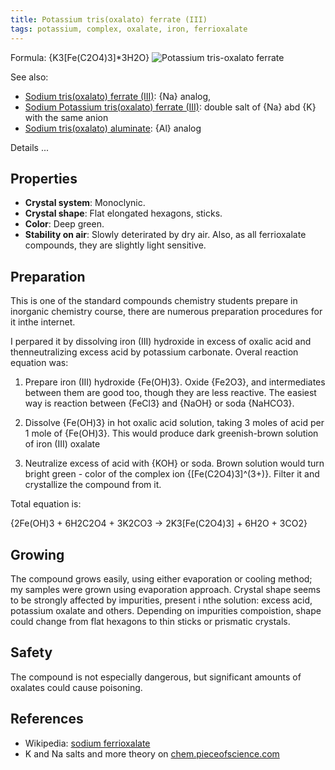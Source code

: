 ```yaml
---
title: Potassium tris(oxalato) ferrate (III)
tags: potassium, complex, oxalate, iron, ferrioxalate
---
```

Formula: {K3[Fe(C2O4)3]*3H2O}
![Potassium tris-oxalato ferrate](@root/crystals/images/potassium-trioxalato-ferrate/dsc02946.jpg)

See also:

* [Sodium tris(oxalato) ferrate (III)](@root/crystals/images/sodium-trioxalatoferrate//): {Na} analog,
* [Sodium Potassium tris(oxalato) ferrate (III)](@root/crystals/images/sodium-potassium-trioxalatoferrate//): double salt of {Na} abd {K} with the same anion
* [Sodium tris(oxalato) aluminate](@root/crystals/images/potassium-trioxalato-aluminate//): {Al} analog

<span class="cut">Details ...</span>

## Properties
* **Crystal system**:
  Monoclynic.
* **Crystal shape**:
  Flat elongated hexagons, sticks.
* **Color**:
  Deep green.
* **Stability on air**:
  Slowly deterirated by dry air. Also, as all ferrioxalate compounds, they are slightly light sensitive.

## Preparation
This is one of the standard compounds chemistry students prepare in inorganic chemistry course, there are numerous preparation procedures for it inthe internet.

I perpared it by dissolving iron (III) hydroxide in excess of oxalic acid and thenneutralizing excess acid by potassium carbonate. Overal reaction equation was:

1. Prepare iron (III) hydroxide {Fe(OH)3}. Oxide {Fe2O3}, and intermediates between them are good too, though they are less reactive. The easiest way is reaction between {FeCl3} and {NaOH} or soda {NaHCO3}.

2. Dissolve {Fe(OH)3} in hot oxalic acid solution, taking 3 moles of acid per 1 mole of {Fe(OH)3}. This would produce dark greenish-brown solution of iron (III) oxalate

3. Neutralize excess of acid with {KOH} or soda. Brown solution would turn bright green - color of the complex ion {[Fe(C2O4)3]^(3+)}. Filter it and crystallize the compound from it.

Total equation is:

{2Fe(OH)3 + 6H2C2O4 + 3K2CO3 -> 2K3[Fe(C2O4)3] + 6H2O + 3CO2}

## Growing
The compound grows easily, using either evaporation or cooling method; my samples were grown using evaporation approach.
Crystal shape seems to be strongly affected by impurities, present i nthe solution: excess acid, potassium oxalate and others. Depending on impurities compoistion, shape could change from flat hexagons to thin sticks or prismatic crystals.

## Safety
The compound is not especially dangerous, but significant amounts of oxalates could cause poisoning.

## References
* Wikipedia: [sodium ferrioxalate](https://en.wikipedia.org/wiki/Potassium_ferrioxalate)
* K and Na salts and more theory on [chem.pieceofscience.com](http://chem.pieceofscience.com/?p=416)

